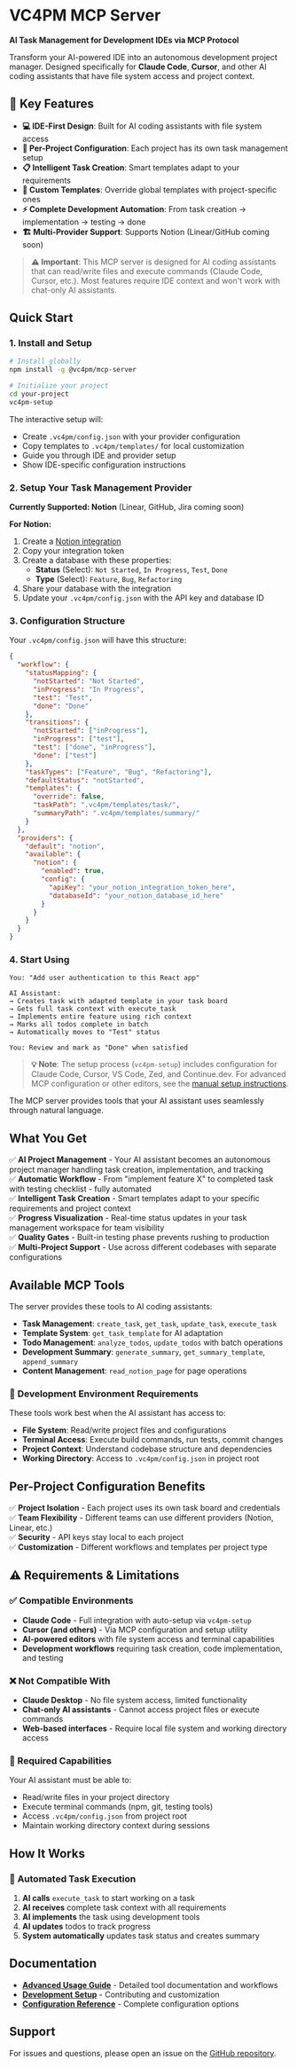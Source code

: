 # VC4PM MCP Server

**AI Task Management for Development IDEs via MCP Protocol**

Transform your AI-powered IDE into an autonomous development project manager. Designed specifically for **Claude Code**, **Cursor**, and other AI coding assistants that have file system access and project context.

## 🚀 **Key Features**

- **💻 IDE-First Design**: Built for AI coding assistants with file system access
- **📁 Per-Project Configuration**: Each project has its own task management setup
- **📋 Intelligent Task Creation**: Smart templates adapt to your requirements
- **🎨 Custom Templates**: Override global templates with project-specific ones  
- **⚡ Complete Development Automation**: From task creation → implementation → testing → done
- **🏗️ Multi-Provider Support**: Supports Notion (Linear/GitHub coming soon)

> **⚠️ Important**: This MCP server is designed for AI coding assistants that can read/write files and execute commands (Claude Code, Cursor, etc.). Most features require IDE context and won't work with chat-only AI assistants.

## Quick Start

### 1. Install and Setup

```bash
# Install globally
npm install -g @vc4pm/mcp-server

# Initialize your project
cd your-project
vc4pm-setup
```

The interactive setup will:
- Create `.vc4pm/config.json` with your provider configuration
- Copy templates to `.vc4pm/templates/` for local customization
- Guide you through IDE and provider setup
- Show IDE-specific configuration instructions

### 2. Setup Your Task Management Provider

**Currently Supported: Notion** (Linear, GitHub, Jira coming soon)

**For Notion:**
1. Create a [Notion integration](https://www.notion.so/my-integrations)
2. Copy your integration token
3. Create a database with these properties:
   - **Status** (Select): `Not Started`, `In Progress`, `Test`, `Done`
   - **Type** (Select): `Feature`, `Bug`, `Refactoring`
4. Share your database with the integration
5. Update your `.vc4pm/config.json` with the API key and database ID

### 3. Configuration Structure

Your `.vc4pm/config.json` will have this structure:

```json
{
  "workflow": {
    "statusMapping": {
      "notStarted": "Not Started",
      "inProgress": "In Progress", 
      "test": "Test",
      "done": "Done"
    },
    "transitions": {
      "notStarted": ["inProgress"],
      "inProgress": ["test"],
      "test": ["done", "inProgress"],
      "done": ["test"]
    },
    "taskTypes": ["Feature", "Bug", "Refactoring"],
    "defaultStatus": "notStarted",
    "templates": {
      "override": false,
      "taskPath": ".vc4pm/templates/task/",
      "summaryPath": ".vc4pm/templates/summary/"
    }
  },
  "providers": {
    "default": "notion",
    "available": {
      "notion": {
        "enabled": true,
        "config": {
          "apiKey": "your_notion_integration_token_here",
          "databaseId": "your_notion_database_id_here"
        }
      }
    }
  }
}
```

### 4. Start Using

```
You: "Add user authentication to this React app"

AI Assistant: 
→ Creates task with adapted template in your task board
→ Gets full task context with execute_task
→ Implements entire feature using rich context
→ Marks all todos complete in batch
→ Automatically moves to "Test" status

You: Review and mark as "Done" when satisfied
```

> **💡 Note**: The setup process (`vc4pm-setup`) includes configuration for Claude Code, Cursor, VS Code, Zed, and Continue.dev. For advanced MCP configuration or other editors, see the [manual setup instructions](docs/advanced-usage.md#development-environment-integration).

The MCP server provides tools that your AI assistant uses seamlessly through natural language.

## What You Get

✅ **AI Project Management** - Your AI assistant becomes an autonomous project manager handling task creation, implementation, and tracking  
✅ **Automatic Workflow** - From "implement feature X" to completed task with testing checklist - fully automated  
✅ **Intelligent Task Creation** - Smart templates adapt to your specific requirements and project context  
✅ **Progress Visualization** - Real-time status updates in your task management workspace for team visibility  
✅ **Quality Gates** - Built-in testing phase prevents rushing to production  
✅ **Multi-Project Support** - Use across different codebases with separate configurations  

## Available MCP Tools

The server provides these tools to AI coding assistants:

- **Task Management**: `create_task`, `get_task`, `update_task`, `execute_task` 
- **Template System**: `get_task_template` for AI adaptation
- **Todo Management**: `analyze_todos`, `update_todos` with batch operations
- **Development Summary**: `generate_summary`, `get_summary_template`, `append_summary`  
- **Content Management**: `read_notion_page` for page operations

### 🔧 **Development Environment Requirements**

These tools work best when the AI assistant has access to:
- **File System**: Read/write project files and configurations
- **Terminal Access**: Execute build commands, run tests, commit changes
- **Project Context**: Understand codebase structure and dependencies
- **Working Directory**: Access to `.vc4pm/config.json` in project root

## Per-Project Configuration Benefits

✅ **Project Isolation** - Each project uses its own task board and credentials  
✅ **Team Flexibility** - Different teams can use different providers (Notion, Linear, etc.)  
✅ **Security** - API keys stay local to each project  
✅ **Customization** - Different workflows and templates per project type

## ⚠️ **Requirements & Limitations**

### **✅ Compatible Environments**
- **Claude Code** - Full integration with auto-setup via `vc4pm-setup`
- **Cursor (and others)** - Via MCP configuration and setup utility
- **AI-powered editors** with file system access and terminal capabilities
- **Development workflows** requiring task creation, code implementation, and testing

### **❌ Not Compatible With**
- **Claude Desktop** - No file system access, limited functionality
- **Chat-only AI assistants** - Cannot access project files or execute commands
- **Web-based interfaces** - Require local file system and working directory access

### **🔧 Required Capabilities**
Your AI assistant must be able to:
- Read/write files in your project directory
- Execute terminal commands (npm, git, testing tools)
- Access `.vc4pm/config.json` from project root
- Maintain working directory context during sessions

## How It Works

### 🔄 **Automated Task Execution**
1. **AI calls** `execute_task` to start working on a task
2. **AI receives** complete task context with all requirements
3. **AI implements** the task using development tools
4. **AI updates** todos to track progress
5. **System automatically** updates task status and creates summary


## Documentation

- **[Advanced Usage Guide](docs/advanced-usage.md)** - Detailed tool documentation and workflows
- **[Development Setup](docs/development.md)** - Contributing and customization
- **[Configuration Reference](docs/configuration.md)** - Complete configuration options

## Support

For issues and questions, please open an issue on the [GitHub repository](https://github.com/christophe-bazin/vibe-coding-4pm).
